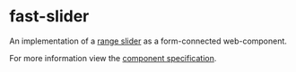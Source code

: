 # fast-slider
An implementation of a [range slider](https://developer.mozilla.org/en-US/docs/Web/HTML/Element/Input/range) as a form-connected web-component.

For more information view the [component specification](./slider.spec.md).